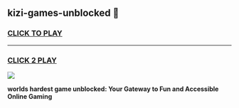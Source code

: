 
## kizi-games-unblocked 👋
<h3>
<a href="https://premium.freeplayer.one?title=kizi-games-unblocked&ref=14F">CLICK TO PLAY</a></h3>
<hr>

<h3>
<a href="https://premium.freeplayer.one?title=kizi-games-unblocked&ref=14F">CLICK 2 PLAY</a>
  
</h3>

<a href="https://premium.freeplayer.one?title=kizi-games-unblocked&ref=12F/"><img src="https://clearcache.store/games.png"></a>


**worlds hardest game unblocked: Your Gateway to Fun and Accessible Online Gaming**
